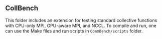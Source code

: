 ## CollBench

This folder includes an extension for testing standard collective functions with CPU-only MPI, GPU-aware MPI, and NCCL. To compile and run, one can use the Make files and run scripts in ```CommBench/scripts``` folder.
